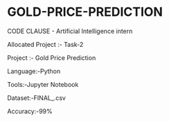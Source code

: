 # GOLD-PRICE-PREDICTION
CODE CLAUSE - Artificial Intelligence intern

Allocated Project :- Task-2

Project :- Gold Price Prediction

Language:-Python

Tools:-Jupyter Notebook

Dataset:-FINAL_.csv

Accuracy:-99%
